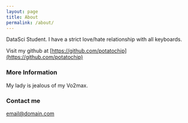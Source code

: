 ```yaml
---
layout: page
title: About
permalink: /about/
---
```


DataSci Student. I have a strict love/hate relationship with all keyboards.

Visit my github at [https://github.com/potatochip](https://github.com/potatochip)

### More Information

My lady is jealous of my Vo2max.

### Contact me

[email@domain.com](mailto:email@domain.com)